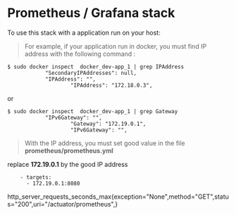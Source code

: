 # Prometheus / Grafana stack

To use this stack with a application run on your host:

> For example, if your application run in docker, you must find IP address with the following command :

```
$ sudo docker inspect  docker_dev-app_1 | grep IPAddress
            "SecondaryIPAddresses": null,
            "IPAddress": "",
                    "IPAddress": "172.18.0.3",
```

or

```
$ sudo docker inspect  docker_dev-app_1 | grep Gateway
            "IPv6Gateway": "",
                    "Gateway": "172.19.0.1",
                    "IPv6Gateway": "",

```

> With the IP address, you must set good value in the file **prometheus/prometheus.yml** 

replace **172.19.0.1** by the good IP address

```
    - targets: 
      - 172.19.0.1:8080

```


http_server_requests_seconds_max{exception="None",method="GET",status="200",uri="/actuator/prometheus",} 


